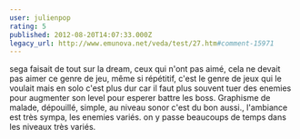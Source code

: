 ```yaml
---
user: julienpop
rating: 5
published: 2012-08-20T14:07:33.000Z
legacy_url: http://www.emunova.net/veda/test/27.htm#comment-15971
---
```

sega faisait de tout sur la dream, ceux qui n'ont pas aimé, cela ne devait pas aimer ce genre de jeu, même si répétitif, c'est le genre de jeux qui le voulait mais en solo c'est plus dur car il faut plus souvent tuer des enemies pour augmenter son level pour esperer battre les boss. Graphisme de malade, dépouillé, simple, au niveau sonor c'est du bon aussi., l'ambiance est très sympa, les enemies variés. on y passe beaucoups de temps dans les niveaux très variés.